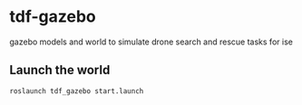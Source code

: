 # tdf-gazebo
gazebo models and world to simulate drone search and rescue tasks for ise

## Launch the world
```
roslaunch tdf_gazebo start.launch
```
